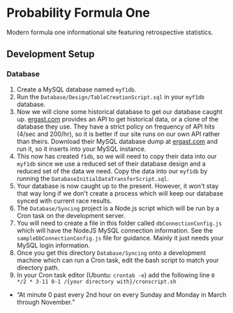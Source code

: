 # Probability Formula One
Modern formula one informational site featuring retrospective statistics.

## Development Setup
### Database
1. Create a MySQL database named `myf1db`.
3. Run the `Database/Design/TableCreationScript.sql` in your `myf1db` database.
3. Now we will clone some historical database to get our database caught up. [ergast.com](http://ergast.com/mrd/) provides an API to get historical data, or a clone of the database they use. They have a strict policy on frequency of API hits (4/sec and 200/hr), so it is better if our site runs on our own API rather than theirs. Download their MySQL database dump at [ergast.com](http://ergast.com/mrd/db/) and run it, so it inserts into your MySQL instance.
4. This now has created `f1db`, so we will need to copy their data into our `myf1db` since we use a reduced set of their database design and a reduced set of the data we need. Copy the data into our `myf1db` by running the `DatabaseInitialDataTransferScript.sql`.
5. Your database is now caught up to the present. However, it won't stay that way long if we don't create a process which will keep our database synced with current race results.
6. The `Database/Syncing` project is a Node.js script which will be run by a Cron task on the development server.
7. You will need to create a file in this folder called `dbConnectionConfig.js` which will have the NodeJS MySQL connection information. See the `sampleDbConnectionConfig.js` file for guidance. Mainly it just needs your MySQL login information.
8. Once you get this directory `Database/Syncing` onto a development machine which can run a Cron task, edit the bash script to match your directory path.
9. In your Cron task editor (Ubuntu: `crontab -e`) add the following line `0 */2 * 3-11 0-1 /{your directory with}/cronscript.sh`
 - “At minute 0 past every 2nd hour on every Sunday and Monday in March through November.”
